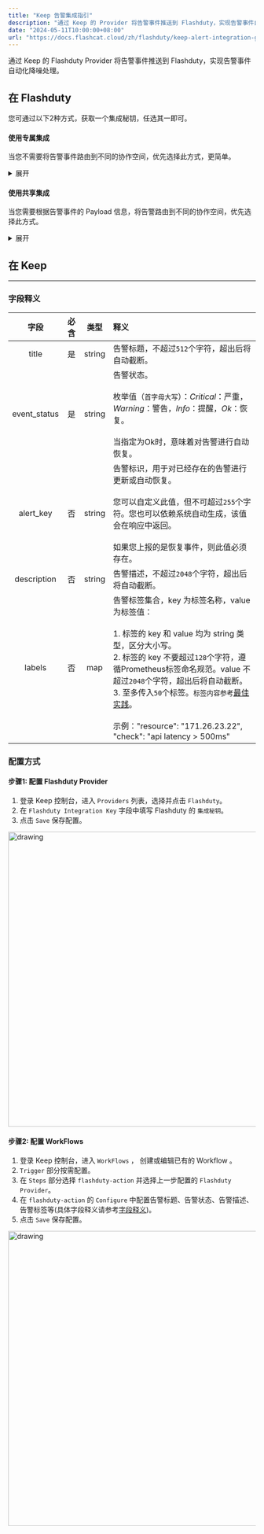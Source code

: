 ```yaml
---
title: "Keep 告警集成指引"
description: "通过 Keep 的 Provider 将告警事件推送到 Flashduty，实现告警事件自动化降噪处理。"
date: "2024-05-11T10:00:00+08:00"
url: "https://docs.flashcat.cloud/zh/flashduty/keep-alert-integration-guide"
---
```


通过 Keep 的 Flashduty Provider 将告警事件推送到 Flashduty，实现告警事件自动化降噪处理。

<div class="hide">

## 在 Flashduty

您可通过以下2种方式，获取一个集成秘钥，任选其一即可。

#### 使用专属集成

当您不需要将告警事件路由到不同的协作空间，优先选择此方式，更简单。

<details>
  <summary>展开</summary>
  
  1. 进入 Flashduty 控制台，选择 **协作空间**，进入某个空间的详情页面
  2. 选择 **集成数据** tab，点击 **添加一个集成**，进入添加集成页面
  3. 选择 **Keep** 集成，点击 **保存**，生成卡片。
  4. 点击生成的卡片，可以查看到 **集成秘钥**，复制备用，完成。
    
</details>

#### 使用共享集成

当您需要根据告警事件的 Payload 信息，将告警路由到不同的协作空间，优先选择此方式。

<details>
  <summary>展开</summary>
  
  1. 进入 Flashduty 控制台，选择 **集成中心=>告警事件**，进入集成选择页面。
  2. 选择 **Keep** 集成：
        - **集成名称**：为当前集成定义一个名称。
  3. 配置默认路由，并选择对应的协作空间（集成创建后可以前往 `路由` 进行更多路由规则的配置）。
  4. 点击 **保存** 后，复制当前页面的新生成的 **集成秘钥** 备用。
  5. 完成。
    
</details>
</div>


## 在 Keep
---

### 字段释义

字段|必含|类型|释义
:-:|:-:|:-:|:---
| title       | 是   | string | 告警标题，不超过`512`个字符，超出后将自动截断。
| event_status | 是   | string | 告警状态。<br><br>枚举值（`首字母大写`）：*Critical*：严重，*Warning*：警告，*Info*：提醒，*Ok*：恢复。<br><br>当指定为Ok时，意味着对告警进行自动恢复。
| alert_key    | 否   | string | 告警标识，用于对已经存在的告警进行更新或自动恢复。<br><br>您可以自定义此值，但不可超过`255`个字符。您也可以依赖系统自动生成，该值会在响应中返回。<br><br>如果您上报的是恢复事件，则此值必须存在。                     
| description  | 否   | string | 告警描述，不超过`2048`个字符，超出后将自动截断。
| labels       | 否   | map    | 告警标签集合，key 为标签名称，value 为标签值：<br><br>1. 标签的 key 和 value 均为 string 类型，区分大小写。<br>2. 标签的 key 不要超过`128`个字符，遵循Prometheus标签命名规范。value 不超过`2048`个字符，超出后将自动截断。<br>3. 至多传入`50`个标签。`标签内容参考`[最佳实践](#最佳实践)。<br><br>示例："resource": "171.26.23.22", "check": "api latency > 500ms"
    


### 配置方式

#### 步骤1: 配置 Flashduty Provider
1. 登录 Keep 控制台，进入 `Providers` 列表，选择并点击 `Flashduty`。
2. 在 `Flashduty Integration Key` 字段中填写 Flashduty 的 `集成秘钥`。
3. 点击 `Save` 保存配置。

<img alt="drawing" width="600" src="https://download.flashcat.cloud/flashduty/doc/en/fd/keep-1.png" />

#### 步骤2: 配置 WorkFlows
1. 登录 Keep 控制台，进入 `WorkFlows` ， 创建或编辑已有的 Workflow 。
2. `Trigger` 部分按需配置。
3. 在 `Steps` 部分选择 `flashduty-action` 并选择上一步配置的 `Flashduty Provider`。
4. 在 `flashduty-action` 的 `Configure` 中配置告警标题、告警状态、告警描述、告警标签等(具体字段释义请参考[字段释义](#字段释义))。
5. 点击 `Save` 保存配置。


<img alt="drawing" width="600" src="https://download.flashcat.cloud/flashduty/doc/en/fd/keep-2.png" />

